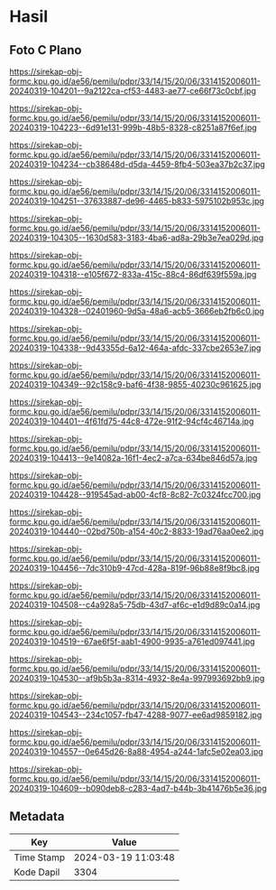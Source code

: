 # Hasil

## Foto C Plano

https://sirekap-obj-formc.kpu.go.id/ae56/pemilu/pdpr/33/14/15/20/06/3314152006011-20240319-104201--9a2122ca-cf53-4483-ae77-ce66f73c0cbf.jpg

https://sirekap-obj-formc.kpu.go.id/ae56/pemilu/pdpr/33/14/15/20/06/3314152006011-20240319-104223--6d91e131-999b-48b5-8328-c8251a87f6ef.jpg

https://sirekap-obj-formc.kpu.go.id/ae56/pemilu/pdpr/33/14/15/20/06/3314152006011-20240319-104234--cb38648d-d5da-4459-8fb4-503ea37b2c37.jpg

https://sirekap-obj-formc.kpu.go.id/ae56/pemilu/pdpr/33/14/15/20/06/3314152006011-20240319-104251--37633887-de96-4465-b833-5975102b953c.jpg

https://sirekap-obj-formc.kpu.go.id/ae56/pemilu/pdpr/33/14/15/20/06/3314152006011-20240319-104305--1630d583-3183-4ba6-ad8a-29b3e7ea029d.jpg

https://sirekap-obj-formc.kpu.go.id/ae56/pemilu/pdpr/33/14/15/20/06/3314152006011-20240319-104318--e105f672-833a-415c-88c4-86df639f559a.jpg

https://sirekap-obj-formc.kpu.go.id/ae56/pemilu/pdpr/33/14/15/20/06/3314152006011-20240319-104328--02401960-9d5a-48a6-acb5-3666eb2fb6c0.jpg

https://sirekap-obj-formc.kpu.go.id/ae56/pemilu/pdpr/33/14/15/20/06/3314152006011-20240319-104338--9d43355d-6a12-464a-afdc-337cbe2653e7.jpg

https://sirekap-obj-formc.kpu.go.id/ae56/pemilu/pdpr/33/14/15/20/06/3314152006011-20240319-104349--92c158c9-baf6-4f38-9855-40230c961625.jpg

https://sirekap-obj-formc.kpu.go.id/ae56/pemilu/pdpr/33/14/15/20/06/3314152006011-20240319-104401--4f61fd75-44c8-472e-91f2-94cf4c46714a.jpg

https://sirekap-obj-formc.kpu.go.id/ae56/pemilu/pdpr/33/14/15/20/06/3314152006011-20240319-104413--9e14082a-16f1-4ec2-a7ca-634be846d57a.jpg

https://sirekap-obj-formc.kpu.go.id/ae56/pemilu/pdpr/33/14/15/20/06/3314152006011-20240319-104428--919545ad-ab00-4cf8-8c82-7c0324fcc700.jpg

https://sirekap-obj-formc.kpu.go.id/ae56/pemilu/pdpr/33/14/15/20/06/3314152006011-20240319-104440--02bd750b-a154-40c2-8833-19ad76aa0ee2.jpg

https://sirekap-obj-formc.kpu.go.id/ae56/pemilu/pdpr/33/14/15/20/06/3314152006011-20240319-104456--7dc310b9-47cd-428a-819f-96b88e8f9bc8.jpg

https://sirekap-obj-formc.kpu.go.id/ae56/pemilu/pdpr/33/14/15/20/06/3314152006011-20240319-104508--c4a928a5-75db-43d7-af6c-e1d9d89c0a14.jpg

https://sirekap-obj-formc.kpu.go.id/ae56/pemilu/pdpr/33/14/15/20/06/3314152006011-20240319-104519--67ae6f5f-aab1-4900-9935-a761ed097441.jpg

https://sirekap-obj-formc.kpu.go.id/ae56/pemilu/pdpr/33/14/15/20/06/3314152006011-20240319-104530--af9b5b3a-8314-4932-8e4a-997993692bb9.jpg

https://sirekap-obj-formc.kpu.go.id/ae56/pemilu/pdpr/33/14/15/20/06/3314152006011-20240319-104543--234c1057-fb47-4288-9077-ee6ad9859182.jpg

https://sirekap-obj-formc.kpu.go.id/ae56/pemilu/pdpr/33/14/15/20/06/3314152006011-20240319-104557--0e645d26-8a88-4954-a244-1afc5e02ea03.jpg

https://sirekap-obj-formc.kpu.go.id/ae56/pemilu/pdpr/33/14/15/20/06/3314152006011-20240319-104609--b090deb8-c283-4ad7-b44b-3b41476b5e36.jpg


## Metadata

| Key        | Value               |
| ---------- | ------------------- |
| Time Stamp | 2024-03-19 11:03:48 |
| Kode Dapil | 3304                |



